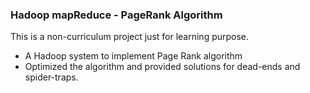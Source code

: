 ### Hadoop mapReduce - PageRank Algorithm

This is a non-curriculum project just for learning purpose.
- A Hadoop system to implement Page Rank algorithm
- Optimized the algorithm and provided solutions for dead-ends and spider-traps.




